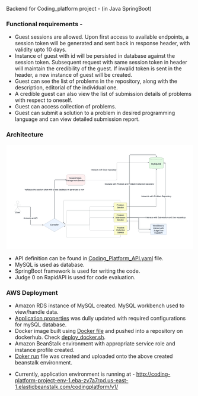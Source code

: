 Backend for Coding_platform project - (in Java SpringBoot)

### **Functional requirements -**

- Guest sessions are allowed. Upon first access to available endpoints, a session token will be generated and sent back in response header, with validity upto 10 days.
- Instance of guest with id will be persisted in database against the session token. Subsequent request with same session token in header will maintain the credibility of the guest. If invalid token is sent in the header, a new instance of guest will be created.
- Guest can see the list of problems in the repository, along with the description, editorial of the individual one.
- A credible guest can also view the list of submission details of problems with respect to oneself.
- Guest can access collection of problems.
- Guest can submit a solution to a problem in desired programming language and can view detailed submission report.

### **Architecture**

![Project Architecture.PNG](Project%20Architecture.PNG)

- API definition can be found in [Coding_Platform_API.yaml](Coding_Platform_API.yaml) file.
- MySQL is used as database.
- SpringBoot framework is used for writing the code.
- Judge 0 on RapidAPI is used for code evaluation.

### AWS Deployment

* Amazon RDS instance of MySQL created. MySQL workbench used to view/handle data.
* [Application properties](src/main/resources/application.properties) was dully updated with required configurations for mySQL database.
* Docker image built using [Docker file](Dockerfile) and pushed into a repository on dockerhub. Check [deploy_docker.sh](scripts/deploy_docker.sh).
* Amazon BeanStalk environment with appropriate service role and instance profile created.
* [Doker run](Dockerrun.aws.json) file was created and uploaded onto the above created beanstalk environment.
- Currently, application environment is running at - http://coding-platform-project-env-1.eba-zv7a7rpd.us-east-1.elasticbeanstalk.com/codingplatform/v1/